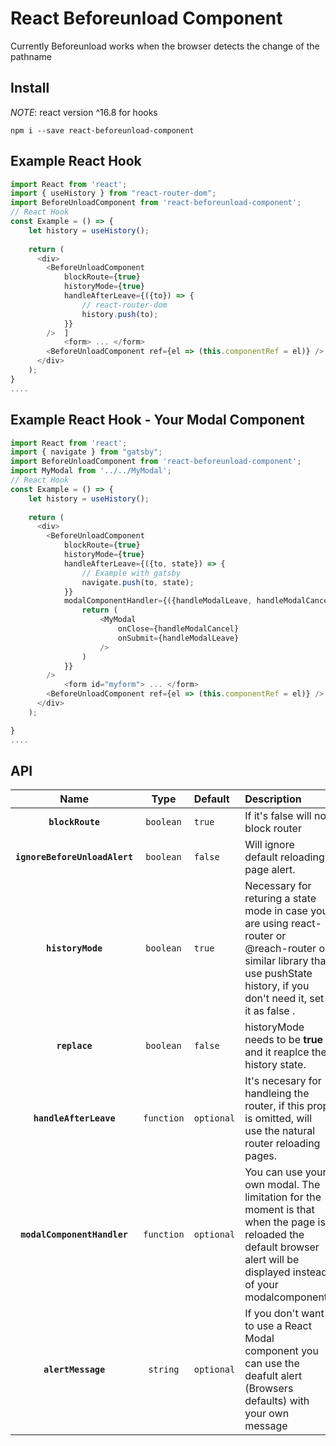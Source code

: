 

# React Beforeunload Component

Currently Beforeunload works when the browser detects the change of the pathname


## Install
*NOTE*: react version ^16.8 for hooks

`npm i --save react-beforeunload-component`

## Example React Hook
```js
import React from 'react';
import { useHistory } from "react-router-dom";
import BeforeUnloadComponent from 'react-beforeunload-component';
// React Hook
const Example = () => {
    let history = useHistory();
    
    return (
      <div>
        <BeforeUnloadComponent
            blockRoute={true}   
            historyMode={true}  
            handleAfterLeave={({to}) => {
                // react-router-dom
                history.push(to);
            }}
        />  ]
            <form> ... </form>
        <BeforeUnloadComponent ref={el => (this.componentRef = el)} />
      </div>
    );
}
....

```
## Example React Hook - Your Modal Component
```js
import React from 'react';
import { navigate } from "gatsby";
import BeforeUnloadComponent from 'react-beforeunload-component';
import MyModal from '../../MyModal';
// React Hook
const Example = () => {
    let history = useHistory();
    
    return (
      <div>
        <BeforeUnloadComponent
            blockRoute={true}   
            historyMode={true}  
            handleAfterLeave={({to, state}) => {
                // Example with gatsby
                navigate.push(to, state);
            }}
            modalComponentHandler={({handleModalLeave, handleModalCancel})=>{
                return (
                    <MyModal
                        onClose={handleModalCancel}
                        onSubmit={handleModalLeave}
                    />
                )
            }}
        />  
            <form id="myform"> ... </form>
        <BeforeUnloadComponent ref={el => (this.componentRef = el)} />
      </div>
    );

}
....

```
## API

|         Name          | Type     | Default  | Description |
| :-------------------: | :-------: | :------- | :---------------------------------------------------------------------------------------------------------------------------------- |
|     **`blockRoute`**  | `boolean` | `true` | If it's false will not block router |
|     **`ignoreBeforeUnloadAlert`**  | `boolean` | `false` |  Will ignore default reloading page alert.  |
|     **`historyMode`**     | `boolean` | `true` |  Necessary for returing a state mode in case you are using react-router or @reach-router or similar library that use pushState history, if you don't need it, set it as false .  |
|   **`replace`**    | `boolean`  | `false` | historyMode needs to be __true__ and it reaplce the history state. |
|   **`handleAfterLeave`**  | `function` | `optional` | It's necesary for handleing the router, if this prop is omitted, will use the natural router reloading pages. |
|   **`modalComponentHandler`**  | `function`  | `optional` | You can use your own modal. The limitation for the moment is that when the page is reloaded the default browser alert will be displayed instead of your modalcomponent. |
| **`alertMessage`** | `string` | `optional` | If you don't want to use a React Modal component you can use the deafult alert (Browsers defaults) with your own message |                                                                              

